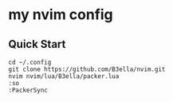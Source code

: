# my nvim config
## Quick Start
```
cd ~/.config
git clone https://github.com/B3ella/nvim.git
nvim nvim/lua/B3ella/packer.lua
:so
:PackerSync
```
